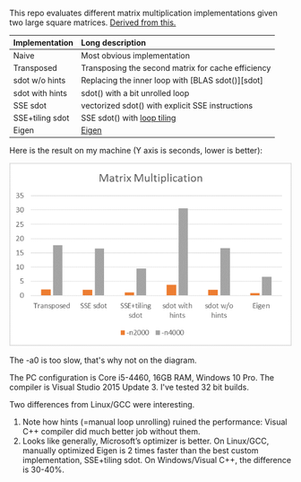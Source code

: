This repo evaluates different matrix multiplication implementations given two large square matrices. [Derived from this.](https://attractivechaos.wordpress.com/2016/08/28/optimizing-matrix-multiplication/)

|Implementation |Long description|
|:--------------|:---------------|
|Naive          |Most obvious implementation|
|Transposed     |Transposing the second matrix for cache efficiency|
|sdot w/o hints |Replacing the inner loop with [BLAS sdot()][sdot]|
|sdot with hints|sdot() with a bit unrolled loop|
|SSE sdot       |vectorized sdot() with explicit SSE instructions|
|SSE+tiling sdot|SSE sdot() with [loop tiling][looptile]|
|Eigen |[Eigen][eigen]|

Here is the result on my machine (Y axis is seconds, lower is better):

![Screenshot](results.png)

The -a0 is too slow, that's why not on the diagram.

The PC configuration is Core i5-4460, 16GB RAM, Windows 10 Pro.
The compiler is Visual Studio 2015 Update 3.
I've tested 32 bit builds.

Two differences from Linux/GCC were interesting.

1. Note how hints (=manual loop unrolling) ruined the performance: Visual C++ compiler did much better job without them.
1. Looks like generally, Microsoft’s optimizer is better. On Linux/GCC, manually optimized Eigen is 2 times faster than the best custom implementation, SSE+tiling sdot. On Windows/Visual C++, the difference is 30-40%. 

[looptile]: https://en.wikipedia.org/wiki/Loop_tiling
[eigen]: http://eigen.tuxfamily.org/index.php?title=Main_Page

